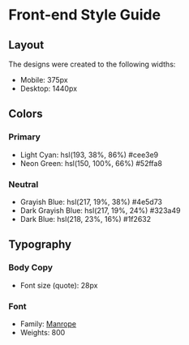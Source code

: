 # Front-end Style Guide

## Layout

The designs were created to the following widths:

- Mobile: 375px
- Desktop: 1440px

## Colors

### Primary

- Light Cyan: hsl(193, 38%, 86%) #cee3e9
- Neon Green: hsl(150, 100%, 66%) #52ffa8

### Neutral
 
- Grayish Blue: hsl(217, 19%, 38%) #4e5d73
- Dark Grayish Blue: hsl(217, 19%, 24%) #323a49
- Dark Blue: hsl(218, 23%, 16%) #1f2632

## Typography

### Body Copy

- Font size (quote): 28px

### Font

- Family: [Manrope](https://fonts.google.com/specimen/Manrope)
- Weights: 800
